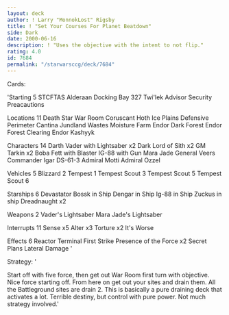 ```yaml
---
layout: deck
author: ! Larry "MonnokLost" Rigsby
title: ! "Set Your Courses For Planet Beatdown"
side: Dark
date: 2000-06-16
description: ! "Uses the objective with the intent to not flip."
rating: 4.0
id: 7684
permalink: "/starwarsccg/deck/7684"
---
```

Cards: 

'Starting 5
STCFTAS
Alderaan
Docking Bay 327
Twi'lek Advisor
Security Preacautions

Locations 11
Death Star War Room
Coruscant
Hoth Ice Plains
Defensive Perimeter
Cantina
Jundland Wastes
Moisture Farm
Endor Dark Forest
Endor Forest Clearing
Endor
Kashyyk

Characters 14
Darth Vader with Lightsaber x2
Dark Lord of Sith x2
GM Tarkin x2
Boba Fett with Blaster
IG-88 with Gun
Mara Jade
General Veers
Commander Igar
DS-61-3
Admiral Motti
Admiral Ozzel

Vehicles 5
Blizzard 2
Tempest 1
Tempest Scout 3
Tempest Scout 5
Tempest Scout 6

Starships 6
Devastator
Bossk in Ship
Dengar in Ship
Ig-88 in Ship
Zuckus in ship
Dreadnaught x2

Weapons 2
Vader's Lightsaber
Mara Jade's Lightsaber

Interrupts 11
Sense x5
Alter x3
Torture x2
It's Worse

Effects 6
Reactor Terminal
First Strike
Presence of the Force x2
Secret Plans
Lateral Damage
'

Strategy: '

Start off with five force, then get out War Room first turn with objective. Nice force starting off. From here on get out your sites and drain them. All the Battleground sites are drain 2. This is basically a pure draining deck that activates a lot. Terrible destiny, but control with pure power. Not much strategy involved.'
